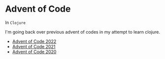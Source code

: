 # Advent of Code 

In `Clojure`

I'm going back over previous advent of codes in my attempt to learn clojure.

- [Advent of Code 2022](advent_of_code_2022/README.md)
- [Advent of Code 2021](advent_of_code_2021/README.md)
- [Advent of Code 2020](advent_of_code_2020/README.md)

